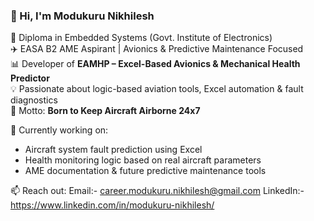 ### 👋 Hi, I'm Modukuru Nikhilesh

🔧 Diploma in Embedded Systems (Govt. Institute of Electronics)  
✈️ EASA B2 AME Aspirant | Avionics & Predictive Maintenance Focused  
📊 Developer of **EAMHP – Excel-Based Avionics & Mechanical Health Predictor**  
💡 Passionate about logic-based aviation tools, Excel automation & fault diagnostics  
🛫 Motto: **Born to Keep Aircraft Airborne 24x7**

📌 Currently working on:
- Aircraft system fault prediction using Excel
- Health monitoring logic based on real aircraft parameters
- AME documentation & future predictive maintenance tools

📫 Reach out:
Email:- career.modukuru.nikhilesh@gmail.com
LinkedIn:- https://www.linkedin.com/in/modukuru-nikhilesh/
